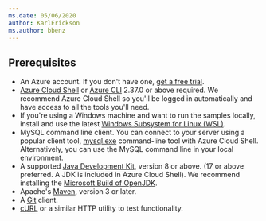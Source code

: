 ```yaml
---
ms.date: 05/06/2020
author: KarlErickson
ms.author: bbenz
---
```


## Prerequisites

- An Azure account. If you don't have one, [get a free trial](https://azure.microsoft.com/free/).
- [Azure Cloud Shell](/azure/cloud-shell/quickstart) or [Azure CLI](/cli/azure/install-azure-cli) 2.37.0 or above required. We recommend Azure Cloud Shell so you'll be logged in automatically and have access to all the tools you'll need.
- If you're using a Windows machine and want to run the samples locally, install and use the latest [Windows Subsystem for Linux (WSL)](/windows/wsl/install).
- MySQL command line client. You can connect to your server using a popular client tool, [mysql.exe](https://dev.mysql.com/downloads/) command-line tool with Azure Cloud Shell. Alternatively, you can use the MySQL command line in your local environment.
- A supported [Java Development Kit](../../fundamentals/java-support-on-azure.md), version 8 or above. (17 or above preferred. A JDK is included in Azure Cloud Shell). We recommend installing the [Microsoft Build of OpenJDK](/java/openjdk/install).
- Apache's [Maven](http://maven.apache.org/), version 3 or later.
- A [Git](https://git-scm.com/downloads) client.
- [cURL](https://curl.haxx.se) or a similar HTTP utility to test functionality.
